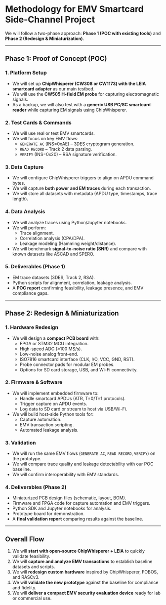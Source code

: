 #  Methodology for EMV Smartcard Side-Channel Project

We will follow a two-phase approach: **Phase 1 (POC with existing tools)** and **Phase 2 (Redesign & Miniaturization)**.  

---

## Phase 1: Proof of Concept (POC)

### 1. Platform Setup
- We will set up **ChipWhisperer (CW308 or CW1173) with the LEIA smartcard adapter** as our main testbed.  
- We will use the **CW505 H-field EM probe** for capturing electromagnetic signals.  
- As a backup, we will also test with a **generic USB PC/SC smartcard reader** while capturing EM signals using ChipWhisperer.  

### 2. Test Cards & Commands
- We will use real or test EMV smartcards.  
- We will focus on key EMV flows:  
  - `GENERATE AC` (INS=0xAE) – 3DES cryptogram generation.  
  - `READ RECORD` – Track 2 data parsing.  
  - `VERIFY` (INS=0x20) – RSA signature verification.  

### 3. Data Capture
- We will configure ChipWhisperer triggers to align on APDU command bytes.  
- We will capture **both power and EM traces** during each transaction.  
- We will store all datasets with metadata (APDU type, timestamps, trace length).  

### 4. Data Analysis
- We will analyze traces using Python/Jupyter notebooks.  
- We will perform:  
  - Trace alignment.  
  - Correlation analysis (CPA/DPA).  
  - Leakage modeling (Hamming weight/distance).  
- We will benchmark **signal-to-noise ratio (SNR)** and compare with known datasets like ASCAD and SPERO.  

### 5. Deliverables (Phase 1)
- EM trace datasets (3DES, Track 2, RSA).  
- Python scripts for alignment, correlation, leakage analysis.  
- A **POC report** confirming feasibility, leakage presence, and EMV compliance gaps.  

---

## Phase 2: Redesign & Miniaturization

### 1. Hardware Redesign
- We will design a **compact PCB board** with:  
  - FPGA or STM32 MCU integration.  
  - High-speed ADC (≥100 MS/s).  
  - Low-noise analog front-end.  
  - ISO7816 smartcard interface (CLK, I/O, VCC, GND, RST).  
  - Probe connector pads for modular EM probes.  
  - Options for SD card storage, USB, and Wi-Fi connectivity.  

### 2. Firmware & Software
- We will implement embedded firmware to:  
  - Handle smartcard APDUs (ATR, T=0/T=1 protocols).  
  - Trigger capture on APDU events.  
  - Log data to SD card or stream to host via USB/Wi-Fi.  
- We will build host-side Python tools for:  
  - Capture automation.  
  - EMV transaction scripting.  
  - Automated leakage analysis.  

### 3. Validation
- We will run the same EMV flows (`GENERATE AC`, `READ RECORD`, `VERIFY`) on the prototype.  
- We will compare trace quality and leakage detectability with our POC baseline.  
- We will confirm interoperability with EMV standards.  

### 4. Deliverables (Phase 2)
- Miniaturized PCB design files (schematic, layout, BOM).  
- Firmware and FPGA code for capture automation and EMV triggers.  
- Python SDK and Jupyter notebooks for analysis.  
- Prototype board for demonstration.  
- A **final validation report** comparing results against the baseline.  

---

##  Overall Flow
1. We will **start with open-source ChipWhisperer + LEIA** to quickly validate feasibility.  
2. We will **capture and analyze EMV transactions** to establish baseline datasets and scripts.  
3. We will **redesign custom hardware** inspired by ChipWhisperer, FOBOS, and RASCv3.  
4. We will **validate the new prototype** against the baseline for compliance and fidelity.  
5. We will **deliver a compact EMV security evaluation device** ready for lab or commercial use.  
